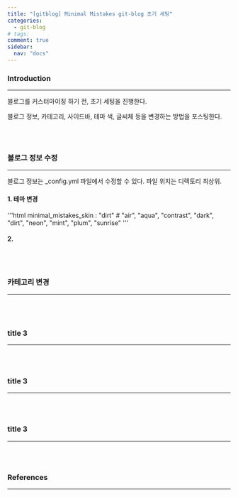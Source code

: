 ```yaml
---
title: "[gitblog] Minimal Mistakes git-blog 초기 세팅"
categories:
  - git-blog
# tags:
comment: true
sidebar:
  nav: "docs"
---
```


### Introduction
--- 

블로그를 커스터마이징 하기 전, 초기 세팅을 진행한다.

블로그 정보, 카테고리, 사이드바, 테마 색, 글씨체 등을 변경하는 방법을 포스팅한다.

  
<br><br>

### 블로그 정보 수정
--- 

블로그 정보는 _config.yml 파일에서 수정할 수 있다. 파일 위치는 디렉토리 최상위.

#### 1. 테마 변경

'''html
minimal_mistakes_skin    : "dirt" # "air", "aqua", "contrast", "dark", "dirt", "neon", "mint", "plum", "sunrise"
'''


#### 2. 




<br><br>

### 카테고리 변경
--- 

#### 

  

<br><br>

### title 3
---


<br><br>

### title 3
---


<br><br>

### title 3
---


<br><br>

### References
--- 



<br><br>
